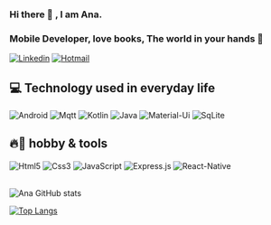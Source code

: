 ### Hi there 🤙 , I am Ana.

### Mobile Developer, love books, The world in your hands 📲

[![Linkedin](https://img.shields.io/badge/LinkedIn-0077B5?style=for-the-badge&logo=linkedin&logoColor=white)](https://www.linkedin.com/in/ana-lucia-ferreira-gomes-bb375816a/)
[![Hotmail](https://img.shields.io/badge/Gmail-D14836?style=for-the-badge&logo=gmail&logoColor=white)](anagomes.lucia@hotmail.com)


## 💻 Technology used in everyday life
<div style="display: inline_block">
  <img align="center" alt="Android" src="https://img.shields.io/badge/Android-3DDC84.svg?style=for-the-badge&logo=Android&logoColor=white" />
   <img align="center" alt="Mqtt" src="https://img.shields.io/badge/MQTT-660066.svg?style=for-the-badge&logo=MQTT&logoColor=white" />
  <img align="center" alt="Kotlin" src="https://img.shields.io/badge/Kotlin-7F52FF.svg?style=for-the-badge&logo=Kotlin&logoColor=white" />
  <img align="center" alt="Java" src="https://img.shields.io/badge/Java-ED8B00?style=for-the-badge&logo=openjdk&logoColor=white" />
  <img align="center" alt="Material-Ui" src="https://img.shields.io/badge/Material--UI-0081CB?style=for-the-badge&logo=material-ui&logoColor=white" />
  <img align="center" alt="SqLite" src="https://img.shields.io/badge/SQLite-07405E?style=for-the-badge&logo=sqlite&logoColor=white" />
  
  ## 🔥🚀 hobby & tools
  <img align="center" alt="Html5" src="https://img.shields.io/badge/HTML5-E34F26?style=for-the-badge&logo=html5&logoColor=white" />
  <img align="center" alt="Css3" src="https://img.shields.io/badge/CSS3-1572B6?style=for-the-badge&logo=css3&logoColor=white" />
  <img align="center" alt="JavaScript" src="https://img.shields.io/badge/JavaScript-323330?style=for-the-badge&logo=javascript&logoColor=F7DF1E" />
  <img align="center" alt="Express.js" src="https://img.shields.io/badge/Express.js-404D59?style=for-the-badge" />
  <img align="center" alt="React-Native" src="https://img.shields.io/badge/React_Native-20232A?style=for-the-badge&logo=react&logoColor=61DAFB" />
</div><br/>

![Ana GitHub stats](https://github-readme-stats.vercel.app/api?username=Ana204&show_icons=true&theme=radical)

[![Top Langs](https://github-readme-stats.vercel.app/api/top-langs/?username=Ana204&layout=compact&theme=radical)](https://github.com/anuraghazra/github-readme-stats)

